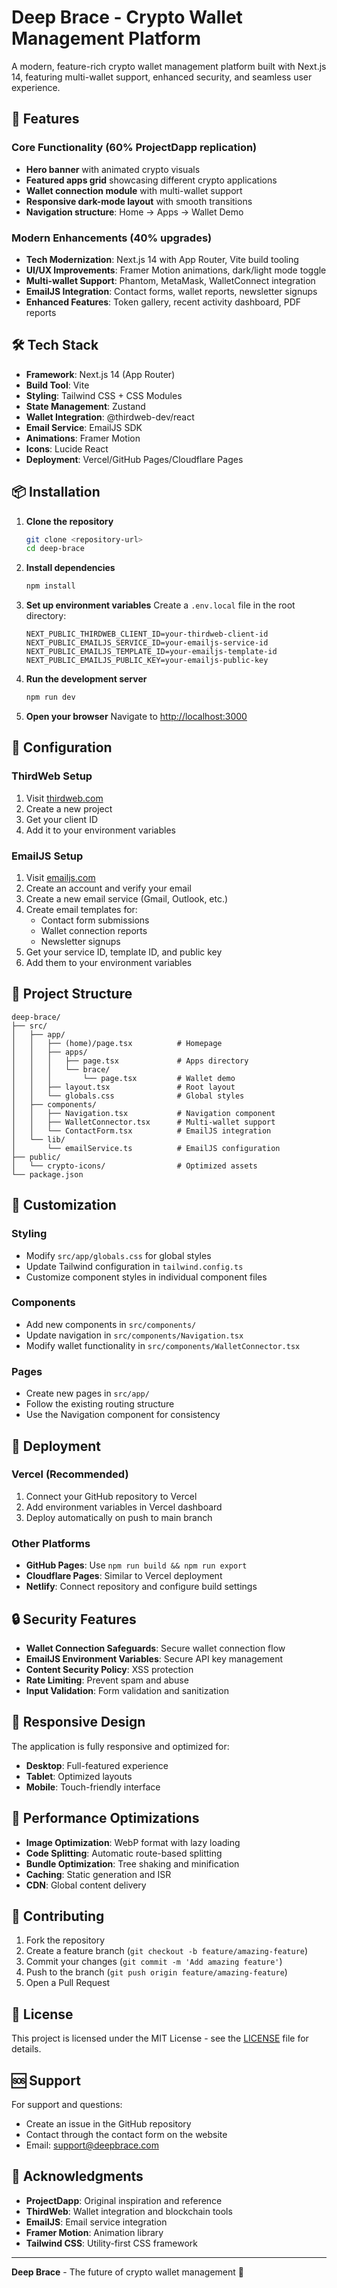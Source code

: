 # Deep Brace - Crypto Wallet Management Platform

A modern, feature-rich crypto wallet management platform built with Next.js 14, featuring multi-wallet support, enhanced security, and seamless user experience.

## 🚀 Features

### Core Functionality (60% ProjectDapp replication)
- **Hero banner** with animated crypto visuals
- **Featured apps grid** showcasing different crypto applications
- **Wallet connection module** with multi-wallet support
- **Responsive dark-mode layout** with smooth transitions
- **Navigation structure**: Home → Apps → Wallet Demo

### Modern Enhancements (40% upgrades)
- **Tech Modernization**: Next.js 14 with App Router, Vite build tooling
- **UI/UX Improvements**: Framer Motion animations, dark/light mode toggle
- **Multi-wallet Support**: Phantom, MetaMask, WalletConnect integration
- **EmailJS Integration**: Contact forms, wallet reports, newsletter signups
- **Enhanced Features**: Token gallery, recent activity dashboard, PDF reports

## 🛠️ Tech Stack

- **Framework**: Next.js 14 (App Router)
- **Build Tool**: Vite
- **Styling**: Tailwind CSS + CSS Modules
- **State Management**: Zustand
- **Wallet Integration**: @thirdweb-dev/react
- **Email Service**: EmailJS SDK
- **Animations**: Framer Motion
- **Icons**: Lucide React
- **Deployment**: Vercel/GitHub Pages/Cloudflare Pages

## 📦 Installation

1. **Clone the repository**
   ```bash
   git clone <repository-url>
   cd deep-brace
   ```

2. **Install dependencies**
   ```bash
   npm install
   ```

3. **Set up environment variables**
   Create a `.env.local` file in the root directory:
   ```env
   NEXT_PUBLIC_THIRDWEB_CLIENT_ID=your-thirdweb-client-id
   NEXT_PUBLIC_EMAILJS_SERVICE_ID=your-emailjs-service-id
   NEXT_PUBLIC_EMAILJS_TEMPLATE_ID=your-emailjs-template-id
   NEXT_PUBLIC_EMAILJS_PUBLIC_KEY=your-emailjs-public-key
   ```

4. **Run the development server**
   ```bash
   npm run dev
   ```

5. **Open your browser**
   Navigate to [http://localhost:3000](http://localhost:3000)

## 🔧 Configuration

### ThirdWeb Setup
1. Visit [thirdweb.com](https://thirdweb.com)
2. Create a new project
3. Get your client ID
4. Add it to your environment variables

### EmailJS Setup
1. Visit [emailjs.com](https://emailjs.com)
2. Create an account and verify your email
3. Create a new email service (Gmail, Outlook, etc.)
4. Create email templates for:
   - Contact form submissions
   - Wallet connection reports
   - Newsletter signups
5. Get your service ID, template ID, and public key
6. Add them to your environment variables

## 📁 Project Structure

```
deep-brace/
├── src/
│   ├── app/
│   │   ├── (home)/page.tsx          # Homepage
│   │   ├── apps/
│   │   │   ├── page.tsx             # Apps directory
│   │   │   └── brace/
│   │   │       └── page.tsx         # Wallet demo
│   │   ├── layout.tsx               # Root layout
│   │   └── globals.css              # Global styles
│   ├── components/
│   │   ├── Navigation.tsx           # Navigation component
│   │   ├── WalletConnector.tsx      # Multi-wallet support
│   │   └── ContactForm.tsx          # EmailJS integration
│   └── lib/
│       └── emailService.ts          # EmailJS configuration
├── public/
│   └── crypto-icons/                # Optimized assets
└── package.json
```

## 🎨 Customization

### Styling
- Modify `src/app/globals.css` for global styles
- Update Tailwind configuration in `tailwind.config.ts`
- Customize component styles in individual component files

### Components
- Add new components in `src/components/`
- Update navigation in `src/components/Navigation.tsx`
- Modify wallet functionality in `src/components/WalletConnector.tsx`

### Pages
- Create new pages in `src/app/`
- Follow the existing routing structure
- Use the Navigation component for consistency

## 🚀 Deployment

### Vercel (Recommended)
1. Connect your GitHub repository to Vercel
2. Add environment variables in Vercel dashboard
3. Deploy automatically on push to main branch

### Other Platforms
- **GitHub Pages**: Use `npm run build && npm run export`
- **Cloudflare Pages**: Similar to Vercel deployment
- **Netlify**: Connect repository and configure build settings

## 🔒 Security Features

- **Wallet Connection Safeguards**: Secure wallet connection flow
- **EmailJS Environment Variables**: Secure API key management
- **Content Security Policy**: XSS protection
- **Rate Limiting**: Prevent spam and abuse
- **Input Validation**: Form validation and sanitization

## 📱 Responsive Design

The application is fully responsive and optimized for:
- **Desktop**: Full-featured experience
- **Tablet**: Optimized layouts
- **Mobile**: Touch-friendly interface

## 🎯 Performance Optimizations

- **Image Optimization**: WebP format with lazy loading
- **Code Splitting**: Automatic route-based splitting
- **Bundle Optimization**: Tree shaking and minification
- **Caching**: Static generation and ISR
- **CDN**: Global content delivery

## 🤝 Contributing

1. Fork the repository
2. Create a feature branch (`git checkout -b feature/amazing-feature`)
3. Commit your changes (`git commit -m 'Add amazing feature'`)
4. Push to the branch (`git push origin feature/amazing-feature`)
5. Open a Pull Request

## 📄 License

This project is licensed under the MIT License - see the [LICENSE](LICENSE) file for details.

## 🆘 Support

For support and questions:
- Create an issue in the GitHub repository
- Contact through the contact form on the website
- Email: support@deepbrace.com

## 🙏 Acknowledgments

- **ProjectDapp**: Original inspiration and reference
- **ThirdWeb**: Wallet integration and blockchain tools
- **EmailJS**: Email service integration
- **Framer Motion**: Animation library
- **Tailwind CSS**: Utility-first CSS framework

---

**Deep Brace** - The future of crypto wallet management 🚀
